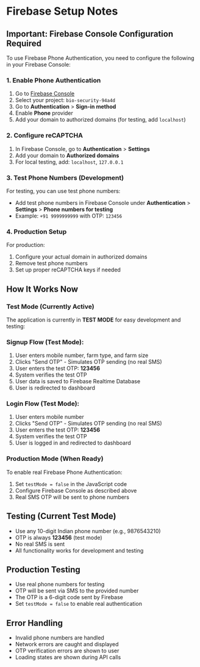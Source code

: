 # Firebase Setup Notes

## Important: Firebase Console Configuration Required

To use Firebase Phone Authentication, you need to configure the following in your Firebase Console:

### 1. Enable Phone Authentication
1. Go to [Firebase Console](https://console.firebase.google.com/)
2. Select your project: `bio-security-94a4d`
3. Go to **Authentication** > **Sign-in method**
4. Enable **Phone** provider
5. Add your domain to authorized domains (for testing, add `localhost`)

### 2. Configure reCAPTCHA
1. In Firebase Console, go to **Authentication** > **Settings**
2. Add your domain to **Authorized domains**
3. For local testing, add: `localhost`, `127.0.0.1`

### 3. Test Phone Numbers (Development)
For testing, you can use test phone numbers:
- Add test phone numbers in Firebase Console under **Authentication** > **Settings** > **Phone numbers for testing**
- Example: `+91 9999999999` with OTP: `123456`

### 4. Production Setup
For production:
1. Configure your actual domain in authorized domains
2. Remove test phone numbers
3. Set up proper reCAPTCHA keys if needed

## How It Works Now

### Test Mode (Currently Active)
The application is currently in **TEST MODE** for easy development and testing:

### Signup Flow (Test Mode):
1. User enters mobile number, farm type, and farm size
2. Clicks "Send OTP" - Simulates OTP sending (no real SMS)
3. User enters the test OTP: **123456**
4. System verifies the test OTP
5. User data is saved to Firebase Realtime Database
6. User is redirected to dashboard

### Login Flow (Test Mode):
1. User enters mobile number
2. Clicks "Send OTP" - Simulates OTP sending (no real SMS)
3. User enters the test OTP: **123456**
4. System verifies the test OTP
5. User is logged in and redirected to dashboard

### Production Mode (When Ready)
To enable real Firebase Phone Authentication:
1. Set `testMode = false` in the JavaScript code
2. Configure Firebase Console as described above
3. Real SMS OTP will be sent to phone numbers

## Testing (Current Test Mode)
- Use any 10-digit Indian phone number (e.g., 9876543210)
- OTP is always **123456** (test mode)
- No real SMS is sent
- All functionality works for development and testing

## Production Testing
- Use real phone numbers for testing
- OTP will be sent via SMS to the provided number
- The OTP is a 6-digit code sent by Firebase
- Set `testMode = false` to enable real authentication

## Error Handling
- Invalid phone numbers are handled
- Network errors are caught and displayed
- OTP verification errors are shown to user
- Loading states are shown during API calls
